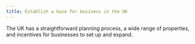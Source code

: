 ```yaml
---
title: Establish a base for business in the UK 
---
```


The UK has a straightforward planning process, a wide range of properties, and incentives for businesses to set up and expand.
